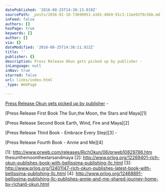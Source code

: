```yaml
---
datePublished: '2016-08-25T14:38:13.019Z'
sourcePath: _posts/2016-01-18-73690951-a101-46b9-91c3-11ee92f0c5bb.md
inFeed: false
authors: []
hasPage: true
keywords: []
author: []
via: {}
dateModified: '2016-08-25T14:38:11.922Z'
title: ''
publisher: {}
description: Press Release Okun gets picked up by publisher -
inLanguage: null
inNav: true
starred: false
url: links/index.html
_type: WebPage

---
```

[Press Release Okun gets picked up by publisher][0] -

[Press Release First Book The Sun,the Moon, the Stars and Maya][1]

[Press Release Second Book Earth, Wind, Fire and Maya][2]

[Press Release Third Book - Embrace Every Step][3] -

[Press Release Fourth Book - Annie and Me][4]

[0]: http://www.prweb.com/releases/BalboaPress/RichOkun/prweb11586413.htm
[1]: http://www.prweb.com/releases/RichOkun/06/prweb10829786.htm thesunthemoonthestarsandmaya 
[2]: http://www.prlog.org/12269401-rich-okun-publishes-book-with-bellissima-publishing-llc.html 
[3]: http://www.prlog.org/12401147-rich-okun-publishes-latest-book-with-bellissima-publishing-llc.html 
[4]: http://www.prlog.org/12468891-bellissima-publishing-llc-publishes-annie-and-me-shared-journey-home-by-richard-okun.html